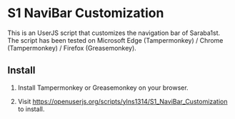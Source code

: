 # S1 NaviBar Customization

This is an UserJS script that customizes the navigation bar of Saraba1st. The script has been tested on Microsoft Edge (Tampermonkey) / Chrome (Tampermonkey) / Firefox (Greasemonkey).

## Install

1. Install Tampermonkey or Greasemonkey on your browser.

2. Visit https://openuserjs.org/scripts/ylns1314/S1_NaviBar_Customization to install.